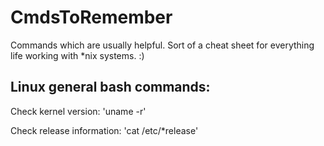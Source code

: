 # CmdsToRemember
Commands which are usually helpful. Sort of a cheat sheet for everything life working with *nix systems. :)

## Linux general bash commands:
Check kernel version:
'uname -r'

Check release information:
'cat /etc/*release'
